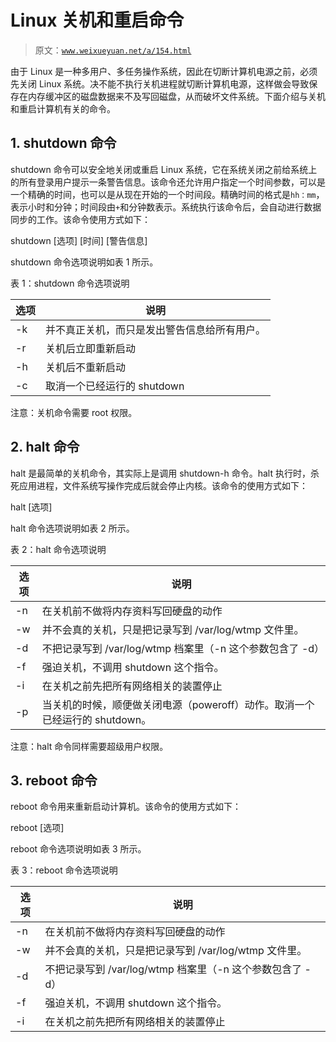 # Linux 关机和重启命令

> 原文：[`www.weixueyuan.net/a/154.html`](http://www.weixueyuan.net/a/154.html)

由于 Linux 是一种多用户、多任务操作系统，因此在切断计算机电源之前，必须先关闭 Linux 系统。决不能不执行关机进程就切断计算机电源，这样做会导致保存在内存缓冲区的磁盘数据来不及写回磁盘，从而破坏文件系统。下面介绍与关机和重启计算机有关的命令。

## 1\. shutdown 命令

shutdown 命令可以安全地关闭或重启 Linux 系统，它在系统关闭之前给系统上的所有登录用户提示一条警告信息。该命令还允许用户指定一个时间参数，可以是一个精确的时间，也可以是从现在开始的一个时间段。精确时间的格式是`hh：mm`，表示小时和分钟；时间段由`+`和分钟数表示。系统执行该命令后，会自动进行数据同步的工作。该命令使用方式如下：

shutdown [选项] [时间] [警告信息]

shutdown 命令选项说明如表 1 所示。

表 1：shutdown 命令选项说明

| 选项 | 说明 |
| --- | --- |
| -k | 并不真正关机，而只是发出警告信息给所有用户。 |
| -r | 关机后立即重新启动 |
| -h | 关机后不重新启动 |
| -c | 取消一个已经运行的 shutdown |

注意：关机命令需要 root 权限。

## 2\. halt 命令

halt 是最简单的关机命令，其实际上是调用 shutdown-h 命令。halt 执行时，杀死应用进程，文件系统写操作完成后就会停止内核。该命令的使用方式如下：

halt [选项]

halt 命令选项说明如表 2 所示。

表 2：halt 命令选项说明

| 选项 | 说明 |
| --- | --- |
| -n | 在关机前不做将内存资料写回硬盘的动作 |
| -w | 并不会真的关机，只是把记录写到 /var/log/wtmp 文件里。 |
| -d | 不把记录写到 /var/log/wtmp 档案里（-n 这个参数包含了 -d） |
| -f | 强迫关机，不调用 shutdown 这个指令。 |
| -i | 在关机之前先把所有网络相关的装置停止 |
| -p | 当关机的时候，顺便做关闭电源（poweroff）动作。取消一个已经运行的 shutdown。 |

注意：halt 命令同样需要超级用户权限。

## 3\. reboot 命令

reboot 命令用来重新启动计算机。该命令的使用方式如下：

reboot [选项]

reboot 命令选项说明如表 3 所示。

表 3：reboot 命令选项说明

| 选项 | 说明 |
| --- | --- |
| -n | 在关机前不做将内存资料写回硬盘的动作 |
| -w | 并不会真的关机，只是把记录写到 /var/log/wtmp 文件里。 |
| -d | 不把记录写到 /var/log/wtmp 档案里（-n 这个参数包含了 -d） |
| -f | 强迫关机，不调用 shutdown 这个指令。 |
| -i | 在关机之前先把所有网络相关的装置停止 |